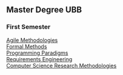 ## Master Degree UBB

### First Semester

[Agile Methodologies](/Agile%20Methodologies) <br>
[Formal Methods](/Formal%20Methods) <br>
[Programming Paradigms](/Programming%20Paradigms) <br>
[Requirements Engineering](/Requirements%20Engineering) <br>
[Computer Science Research Methodologies](/Computer%20Science%20Research%20Methodologies) <br>
